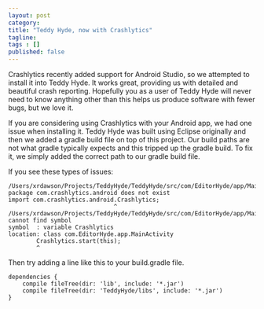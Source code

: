 ```yaml
---
layout: post 
category: 
title: "Teddy Hyde, now with Crashlytics"
tagline: 
tags : [] 
published: false
---
```


Crashlytics recently added support for Android Studio, so we attempted to install it into Teddy Hyde. It works great, providing us with detailed and beautiful crash reporting. Hopefully you as a user of Teddy Hyde will never need to know anything other than this helps us produce software with fewer bugs, but we love it.

If you are considering using Crashlytics with your Android app, we had one issue when installing it. Teddy Hyde was built using Eclipse originally and then we added a gradle build file on top of this project. Our build paths are not what gradle typically expects and this tripped up the gradle build. To fix it, we simply added the correct path to our gradle build file.

If you see these types of issues:


    /Users/xrdawson/Projects/TeddyHyde/TeddyHyde/src/com/EditorHyde/app/MainActivity.java:29: package com.crashlytics.android does not exist
    import com.crashlytics.android.Crashlytics;
                                  ^
    /Users/xrdawson/Projects/TeddyHyde/TeddyHyde/src/com/EditorHyde/app/MainActivity.java:77: cannot find symbol
    symbol  : variable Crashlytics
    location: class com.EditorHyde.app.MainActivity
            Crashlytics.start(this);
            ^

Then try adding a line like this to your build.gradle file.


    dependencies {
        compile fileTree(dir: 'lib', include: '*.jar')
        compile fileTree(dir: 'TeddyHyde/libs', include: '*.jar')
    }

